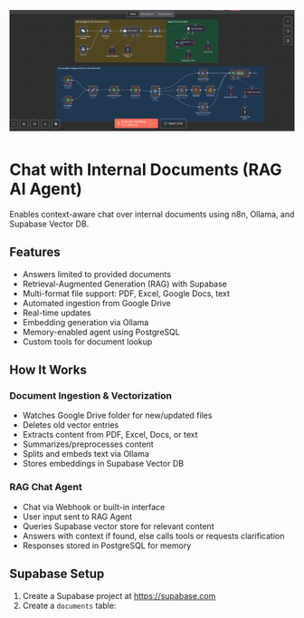 ![Screenshot 1](rag-ai-document-chat-workflow.png)
# Chat with Internal Documents (RAG AI Agent)

Enables context-aware chat over internal documents using n8n, Ollama, and Supabase Vector DB.

## Features
- Answers limited to provided documents
- Retrieval-Augmented Generation (RAG) with Supabase
- Multi-format file support: PDF, Excel, Google Docs, text
- Automated ingestion from Google Drive
- Real-time updates
- Embedding generation via Ollama
- Memory-enabled agent using PostgreSQL
- Custom tools for document lookup

## How It Works

### Document Ingestion & Vectorization
- Watches Google Drive folder for new/updated files
- Deletes old vector entries
- Extracts content from PDF, Excel, Docs, or text
- Summarizes/preprocesses content
- Splits and embeds text via Ollama
- Stores embeddings in Supabase Vector DB

### RAG Chat Agent
- Chat via Webhook or built-in interface
- User input sent to RAG Agent
- Queries Supabase vector store for relevant content
- Answers with context if found, else calls tools or requests clarification
- Responses stored in PostgreSQL for memory

## Supabase Setup
1. Create a Supabase project at https://supabase.com
2. Create a `documents` table:

